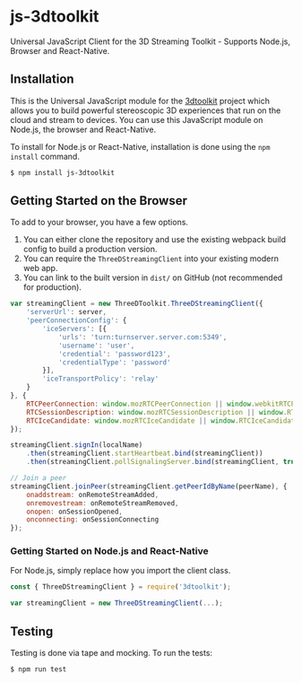 # js-3dtoolkit
Universal JavaScript Client for the 3D Streaming Toolkit - Supports Node.js, Browser and React-Native.

## Installation

This is the Universal JavaScript module for the [3dtoolkit](https://github.com/catalystcode/3dtoolkit) project which allows you to build powerful stereoscopic 3D experiences that run on the cloud and stream to devices. You can use this JavaScript module on Node.js, the browser and React-Native.

To install for Node.js or React-Native, installation is done using the `npm install` command.

```bash
$ npm install js-3dtoolkit
```


## Getting Started on the Browser

To add to your browser, you have a few options.

1. You can either clone the repository and use the existing webpack build config to build a production version.
1. You can require the `ThreeDStreamingClient` into your existing modern web app.
1. You can link to the built version in `dist/` on GitHub (not recommended for production).

``` js
var streamingClient = new ThreeDToolkit.ThreeDStreamingClient({
    'serverUrl': server,
    'peerConnectionConfig': {
        'iceServers': [{
            'urls': 'turn:turnserver.server.com:5349',
            'username': 'user',
            'credential': 'password123',
            'credentialType': 'password'
        }],
        'iceTransportPolicy': 'relay'
    }
}, {
    RTCPeerConnection: window.mozRTCPeerConnection || window.webkitRTCPeerConnection || RTCPeerConnection,
    RTCSessionDescription: window.mozRTCSessionDescription || window.RTCSessionDescription || RTCSessionDescription,
    RTCIceCandidate: window.mozRTCIceCandidate || window.RTCIceCandidate || RTCIceCandidate
});

streamingClient.signIn(localName)
    .then(streamingClient.startHeartbeat.bind(streamingClient))
    .then(streamingClient.pollSignalingServer.bind(streamingClient, true));

// Join a peer
streamingClient.joinPeer(streamingClient.getPeerIdByName(peerName), {
    onaddstream: onRemoteStreamAdded,
    onremovestream: onRemoteStreamRemoved,
    onopen: onSessionOpened,
    onconnecting: onSessionConnecting
});
```

### Getting Started on Node.js and React-Native

For Node.js, simply replace how you import the client class.

```js
const { ThreeDStreamingClient } = require('3dtoolkit');

var streamingClient = new ThreeDStreamingClient(...);
```

## Testing

Testing is done via tape and mocking. To run the tests:

```bash
$ npm run test
```

